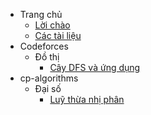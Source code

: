 - Trang chủ
    - [Lời chào](index.md)
    - [Các tài liệu](navigation.md)
- Codeforces
    - Đồ thị
        - [Cây DFS và ứng dụng](Codeforces/dfs_tree/dfs_tree.md)
- cp-algorithms
    - Đại số
        - [Luỹ thừa nhị phân](cp-algorithms/binary_exponentiation/binary_exponentiation.md)
